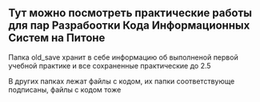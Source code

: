 Тут можно посмотреть практические работы для пар Разрабоотки Кода Информационных Систем на Питоне
---
Папка old_save хранит в себе информацию об выполненой первой учебной практике и все сохраненные практические до 2.5

В других папках лежат файлы с кодом, их папки соответствующе подписаны, файлы с кодом тоже
